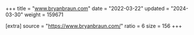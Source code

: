+++
title = "www.bryanbraun.com"
date = "2022-03-22"
updated = "2024-03-30"
weight = 159671

[extra]
source = "https://www.bryanbraun.com/"
ratio = 6
size = 156
+++
